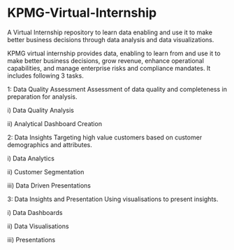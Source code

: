 # KPMG-Virtual-Internship
A Virtual Internship repository to learn data enabling and use it to make better business decisions through data analysis and data visualizations.

KPMG virtual internship provides data, enabling to learn from and use it to make better business decisions, grow revenue, enhance operational capabilities, and manage enterprise risks and compliance mandates. It includes following 3 tasks.

1: Data Quality Assessment
Assessment of data quality and completeness in preparation for analysis.

i) Data Quality Analysis

ii) Analytical Dashboard Creation

2: Data Insights
Targeting high value customers based on customer demographics and attributes.

i) Data Analytics

ii) Customer Segmentation

iii) Data Driven Presentations

3: Data Insights and Presentation
Using visualisations to present insights.

i) Data Dashboards

ii) Data Visualisations

iii) Presentations
